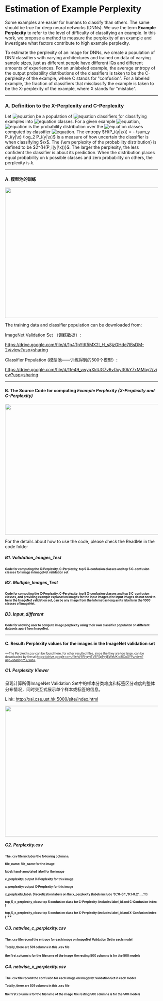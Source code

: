 # Estimation of Example Perplexity

Some examples are easier for humans to classify than others. The same should be true for deep neural networks (DNNs). We use the term **Example Perplexity** to refer to the level of difficulty of classifying an example. In this work, we propose a method to measure the perplexity of an example and investigate what factors contribute to high example perplexity.

To estimate the perplexity of an image for DNNs, we create a population of DNN classifiers with varying architectures and trained on data of varying sample sizes, just as different people have different IQs and different amounts of experiences. For an unlabeled example, the average entropy of the output probability distributions of the classifiers is taken to be the C-perplexity of the example, where C stands for "confusion". For a labeled example, the fraction of classifiers that misclassify the example is taken to be the X-perplexity of the example, where X stands for "mistake".


-----------------------------------------------------------------------------------------------------------------------
### A. Definition to the X-Perplexity and C-Perplexity

Let ![equation](https://latex.codecogs.com/svg.image?\mathit{C})  be a population of ![equation](https://latex.codecogs.com/svg.image?N) classifiers for classifying examples into ![equation](https://latex.codecogs.com/svg.image?M) classes. For a given example ![equation](https://latex.codecogs.com/svg.image?\mathbf{x}), ![equation](https://latex.codecogs.com/svg.image?P_i(y|\mathbf{x})) is the probability distribution over the ![equation](https://latex.codecogs.com/svg.image?M) classes computed by classifier ![equation](https://latex.codecogs.com/svg.image?i).  The entropy $H(P_i(y|\x)) = - \sum_y P_i(y|\x) \log_2 P_i(y|\x)$  is a measure of how uncertain the classifier is when classifying $\x$.  The {\em perplexity of the probability distribution} is defined to be $2^{H(P_i(y|\x))}$. The larger the perplexity, the less confident the classifier is about its prediction. When the distribution places equal probability on $k$ possible classes and zero probability on others, the perplexity is $k$.


-----------------------------------------------------------------------------------------------------------------------
#### A. 模型池的训练

<img src="https://user-images.githubusercontent.com/69588181/113399432-b2b5f980-934c-11eb-8b81-b7e579b46bf3.png" height="430" width="600">

The training data and classifier population can be downloaded from:

ImageNet Validation Set （训练数据）: 

https://drive.google.com/file/d/1p4TpYtK5MX2I_H_s8jzOHde7IBsDM-2v/view?usp=sharing

Classifier Population (模型池——训练得到的500个模型）: 

https://drive.google.com/file/d/11e49_vwygXkIUG7v9vDxy30kY7xMMby2/view?usp=sharing

-----------------------------------------------------------------------------------------------------------------------
#### B. The Source Code for computing *Example Perplexity (X-Perplexity and C-Perplexity)* 

<img src="https://user-images.githubusercontent.com/69588181/113534016-ed51a900-957b-11eb-848a-0f2d163a4318.png" height="430" width="600">



For the details about how to use the code, please check the ReadMe in the code folder

##### B1. Validation_Images_Test

<sub><sup>**Code for computing the X-Perplexity, C-Perplexity, top 5 X-confusion classes and top 5 C-confusion classes for image in ImageNet validation set**</sub></sup>


##### B2. Multiple_Images_Test

<sub><sup>**Code for computing the X-Perplexity, C-Perplexity, top 5 X-confusion classes and top 5 C-confusion classes, and providing example explanation images for the input images (the input images do not need to be in the ImageNet validation set, can be any image from the Internet as long as its label is in the 1000 classes of ImageNet.** </sub></sup>

##### B3. Input_different

<sub><sup>**Code for allowing user to compute image perplexity using their own classifier populaiton on different datasets apart from ImageNet.** </sub></sup>

-----------------------------------------------------------------------------------------------------------------------
#### C. Result: Perplexity values for the images in the ImageNet validation set

<sub><sup>**The Perplexity.csv can be found here, for other resulted files, since the they are too large, can be downloaded by the url:https://drive.google.com/file/d/1IFi-qytTVEFSpTy-jEWaMKtc8lCuGYPv/view?usp=sharing**</sub></sup>

##### C1. Perplexity Viewer 
呈现计算所得ImageNet Validation Set中的样本分类难度和标签区分难度的整体分布情况，同时交互式展示单个样本或标签的信息。

Link: http://xai.cse.ust.hk:5000/site/index.html

<img src="https://user-images.githubusercontent.com/69588181/113534528-72898d80-957d-11eb-8d02-fd0855891d25.png" height="430" width="600">


##### C2. Perplexity.csv

<sub><sup>**The .csv file includes the following columns:**</sub></sup>

<sub><sup>**file_name: file_name for the image**</sub></sup>

<sub><sup>**label: hand-annotated label for the image**</sub></sup>

<sub><sup>**c_perplexity: output C-Perplexity for this image**</sub></sup>

<sub><sup>**x_perplexity: output X-Perplexity for this image**</sub></sup>

<sub><sup>**x_perplexity_label: Discretization labels on the x_perplexity (labels include '0','0-0.1','0.1-0.2',...,'1')**</sub></sup>

<sub><sup>**top_5_c_perplexity_class: top 5 confusion class for C-Perplexity (includes label_id and C-Confusion Index )**</sub></sup>

<sub><sup>**top_5_x_perplexity_class: top 5 confusion class for X-Perplexity (includes label_id and X-Confusion Index )**</sub></sup>
**

##### C3. netwise_c_perplexity.csv

<sub><sup>**The .csv file record the entropy for each image on ImageNet Validation Set in each model**</sub></sup>

<sub><sup>**Totally, there are 501 columns in this .csv file**</sub></sup>

<sub><sup>**the first column is for the filename of the image**</sub></sup>
<sub><sup>**the resting 500 columns is for the 500 models**</sub></sup>


##### C4. netwise_x_perplexity.csv

<sub><sup>**The .csv file record the confusion for each image on ImageNet Validation Set in each model**</sub></sup>

<sub><sup>**Totally, there are 501 columns in this .csv file**</sub></sup>

<sub><sup>**the first column is for the filename of the image**</sub></sup>
<sub><sup>**the resting 500 columns is for the 500 models**</sub></sup>

